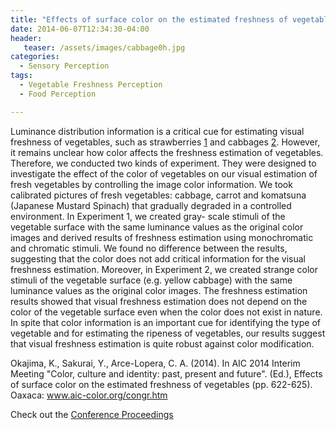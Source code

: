 ```yaml
---
title: "Effects of surface color on the estimated freshness of vegetables"
date: 2014-06-07T12:34:30-04:00
header:
   teaser: /assets/images/cabbage0h.jpg
categories:
  - Sensory Perception
tags:
  - Vegetable Freshness Perception
  - Food Perception

---
```

Luminance distribution information is a critical cue for estimating visual freshness of
vegetables, such as strawberries [1] and cabbages [2].
However, it remains unclear how color affects the freshness estimation of vegetables.
Therefore, we conducted two kinds of experiment. They were designed to investigate the
effect of the color of vegetables on our visual estimation of fresh vegetables by controlling
the image color information. We took calibrated pictures of fresh vegetables: cabbage,
carrot and komatsuna (Japanese Mustard Spinach) that gradually degraded in a controlled
environment. In Experiment 1, we created gray- scale stimuli of the vegetable surface with
the same luminance values as the original color images and derived results of freshness
estimation using monochromatic and chromatic stimuli. We found no difference between
the results, suggesting that the color does not add critical information for the visual
freshness estimation. Moreover, in Experiment 2, we created strange color stimuli of the
vegetable surface (e.g. yellow cabbage) with the same luminance values as the original
color images. The freshness estimation results showed that visual freshness estimation does
not depend on the color of the vegetable surface even when the color does not exist in
nature. In spite that color information is an important cue for identifying the type of
vegetable and for estimating the ripeness of vegetables, our results suggest that visual
freshness estimation is quite robust against color modification.

Okajima, K., Sakurai, Y., Arce-Lopera, C. A.  (2014). 
In AIC 2014 Interim Meeting "Color, culture and identity: past, present and future". (Ed.), 
Effects of surface color on the estimated freshness of vegetables 
(pp. 622-625). Oaxaca: www.aic-color.org/congr.htm

Check out the [Conference Proceedings][URL] 

[URL]:   https://www.aic-color.org/resources/Documents/aic2014proc.pdf
[1]:  https://doi.org/10.1068/i0471
[2]: https://doi.org/10.1016/j.foodqual.2012.03.005
